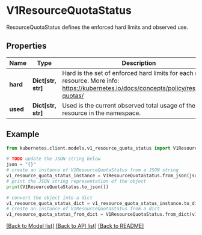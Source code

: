 # V1ResourceQuotaStatus

ResourceQuotaStatus defines the enforced hard limits and observed use.

## Properties

Name | Type | Description | Notes
------------ | ------------- | ------------- | -------------
**hard** | **Dict[str, str]** | Hard is the set of enforced hard limits for each named resource. More info: https://kubernetes.io/docs/concepts/policy/resource-quotas/ | [optional] 
**used** | **Dict[str, str]** | Used is the current observed total usage of the resource in the namespace. | [optional] 

## Example

```python
from kubernetes.client.models.v1_resource_quota_status import V1ResourceQuotaStatus

# TODO update the JSON string below
json = "{}"
# create an instance of V1ResourceQuotaStatus from a JSON string
v1_resource_quota_status_instance = V1ResourceQuotaStatus.from_json(json)
# print the JSON string representation of the object
print(V1ResourceQuotaStatus.to_json())

# convert the object into a dict
v1_resource_quota_status_dict = v1_resource_quota_status_instance.to_dict()
# create an instance of V1ResourceQuotaStatus from a dict
v1_resource_quota_status_from_dict = V1ResourceQuotaStatus.from_dict(v1_resource_quota_status_dict)
```
[[Back to Model list]](../README.md#documentation-for-models) [[Back to API list]](../README.md#documentation-for-api-endpoints) [[Back to README]](../README.md)


